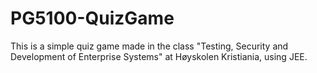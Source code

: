 # PG5100-QuizGame

This is a simple quiz game made in the class "Testing, Security and Development of Enterprise Systems" at Høyskolen Kristiania, using JEE.
